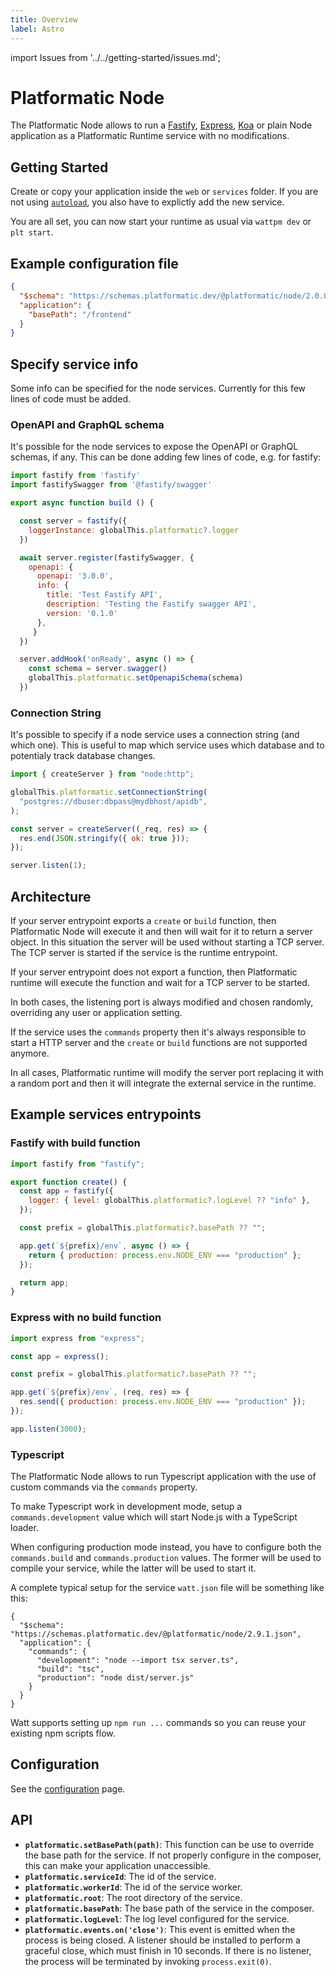 ```yaml
---
title: Overview
label: Astro
---
```


import Issues from '../../getting-started/issues.md';

# Platformatic Node

The Platformatic Node allows to run a [Fastify](https://fastify.io/), [Express](https://expressjs.com/), [Koa](https://koajs.com/#) or plain Node application as a Platformatic Runtime service with no modifications.

## Getting Started

Create or copy your application inside the `web` or `services` folder. If you are not using [`autoload`](../../runtime/configuration.md#autoload), you also have to explictly add the new service.

You are all set, you can now start your runtime as usual via `wattpm dev` or `plt start`.

## Example configuration file

```json
{
  "$schema": "https://schemas.platformatic.dev/@platformatic/node/2.0.0.json",
  "application": {
    "basePath": "/frontend"
  }
}
```

## Specify service info

Some info can be specified for the node services. Currently for this few lines of code must be added.

### OpenAPI and GraphQL schema

It's possible for the node services to expose the OpenAPI or GraphQL schemas, if any.
This can be done adding few lines of code, e.g. for fastify:

```javascript
import fastify from 'fastify'
import fastifySwagger from '@fastify/swagger'

export async function build () {

  const server = fastify({
    loggerInstance: globalThis.platformatic?.logger
  })

  await server.register(fastifySwagger, {
    openapi: {
      openapi: '3.0.0',
      info: {
        title: 'Test Fastify API',
        description: 'Testing the Fastify swagger API',
        version: '0.1.0'
      },
     }
  })

  server.addHook('onReady', async () => {
    const schema = server.swagger()
    globalThis.platformatic.setOpenapiSchema(schema)
  })
```

### Connection String

It's possible to specify if a node service uses a connection string (and which one).
This is useful to map which service uses which database and to potentialy track database changes.

```javascript
import { createServer } from "node:http";

globalThis.platformatic.setConnectionString(
  "postgres://dbuser:dbpass@mydbhost/apidb",
);

const server = createServer((_req, res) => {
  res.end(JSON.stringify({ ok: true }));
});

server.listen(1);
```

## Architecture

If your server entrypoint exports a `create` or `build` function, then Platformatic Node will execute it and then will wait for it to return a server object. In this situation the server will be used without starting a TCP server. The TCP server is started if the service is the runtime entrypoint.

If your server entrypoint does not export a function, then Platformatic runtime will execute the function and wait for a TCP server to be started.

In both cases, the listening port is always modified and chosen randomly, overriding any user or application setting.

If the service uses the `commands` property then it's always responsible to start a HTTP server and the `create` or `build` functions are not supported anymore.

In all cases, Platformatic runtime will modify the server port replacing it with a random port and then it will integrate the external service in the runtime.

## Example services entrypoints

### Fastify with build function

```js
import fastify from "fastify";

export function create() {
  const app = fastify({
    logger: { level: globalThis.platformatic?.logLevel ?? "info" },
  });

  const prefix = globalThis.platformatic?.basePath ?? "";

  app.get(`${prefix}/env`, async () => {
    return { production: process.env.NODE_ENV === "production" };
  });

  return app;
}
```

### Express with no build function

```js
import express from "express";

const app = express();

const prefix = globalThis.platformatic?.basePath ?? "";

app.get(`${prefix}/env`, (req, res) => {
  res.send({ production: process.env.NODE_ENV === "production" });
});

app.listen(3000);
```

### Typescript

The Platformatic Node allows to run Typescript application with the use of custom commands via the `commands` property.

To make Typescript work in development mode, setup a `commands.development` value which will start Node.js with a TypeScript loader.

When configuring production mode instead, you have to configure both the `commands.build` and `commands.production` values. The former will be used to compile your service, while the latter will be used to start it.

A complete typical setup for the service `watt.json` file will be something like this:

```
{
  "$schema": "https://schemas.platformatic.dev/@platformatic/node/2.9.1.json",
  "application": {
    "commands": {
      "development": "node --import tsx server.ts",
      "build": "tsc",
      "production": "node dist/server.js"
    }
  }
}
```

Watt supports setting up `npm run ...` commands so you can reuse your existing npm scripts flow.

## Configuration

See the [configuration](./configuration.md) page.

## API

- **`platformatic.setBasePath(path)`**: This function can be use to override the base path for the service. If not properly configure in the composer, this can make your application unaccessible.
- **`platformatic.serviceId`**: The id of the service.
- **`platformatic.workerId`**: The id of the service worker.
- **`platformatic.root`**: The root directory of the service.
- **`platformatic.basePath`**: The base path of the service in the composer.
- **`platformatic.logLevel`**: The log level configured for the service.
- **`platformatic.events.on('close')`**: This event is emitted when the process is being closed. A listener should be installed to perform a graceful close, which must finish in 10 seconds. If there is no listener, the process will be terminated by invoking `process.exit(0)`.

<Issues />
